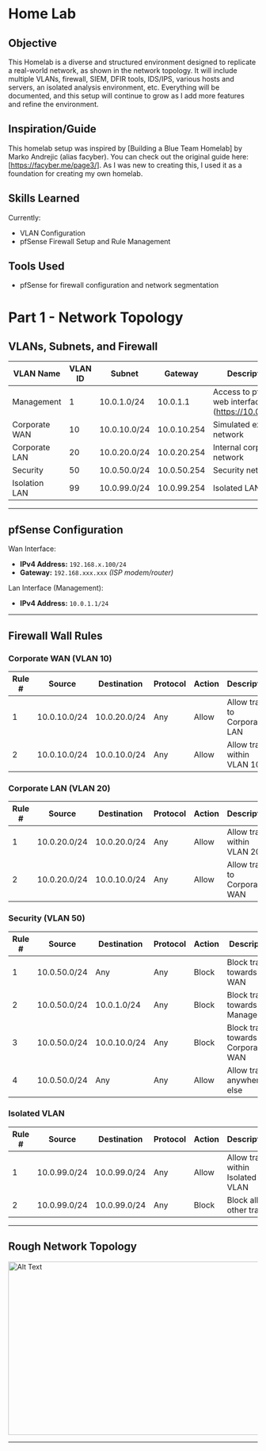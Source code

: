 # Home Lab

## Objective

This Homelab is a diverse and structured environment designed to replicate a real-world network, as shown in the network topology. It will include multiple VLANs, firewall, SIEM, DFIR tools, IDS/IPS, various hosts and servers, an isolated analysis environment, etc. Everything will be documented, and this setup will continue to grow as I add more features and refine the environment.

## Inspiration/Guide

This homelab setup was inspired by [Building a Blue Team Homelab] by Marko Andrejic (alias facyber). You can check out the original guide here: [https://facyber.me/page3/]. As I was new to creating this, I used it as a foundation for creating my own homelab. 

## Skills Learned

Currently:
- VLAN Configuration
- pfSense Firewall Setup and Rule Management

## Tools Used

- pfSense for firewall configuration and network segmentation


# Part 1 - Network Topology

## VLANs, Subnets, and Firewall

| VLAN Name         | VLAN ID | Subnet         | Gateway       | Description                     |
|-------------------|---------|----------------|---------------|---------------------------------|
| Management        | 1       | 10.0.1.0/24    | 10.0.1.1      | Access to pfSense web interface (https://10.0.1.50/) |
| Corporate WAN     | 10      | 10.0.10.0/24   | 10.0.10.254   | Simulated external network      |
| Corporate LAN     | 20      | 10.0.20.0/24   | 10.0.20.254   | Internal corporate network      |
| Security          | 50      | 10.0.50.0/24   | 10.0.50.254   | Security network                |
| Isolation LAN     | 99      | 10.0.99.0/24   | 10.0.99.254   | Isolated LAN                    |

---

## pfSense Configuration

Wan Interface: 
- **IPv4 Address:** `192.168.x.100/24`
- **Gateway:** `192.168.xxx.xxx` *(ISP modem/router)*

Lan Interface (Management):
- **IPv4 Address:** `10.0.1.1/24`

---

## Firewall Wall Rules

### Corporate WAN (VLAN 10)

 Rule # | Source          | Destination     | Protocol | Action | Description                      |
|--------|-----------------|-----------------|----------|--------|---------------------------------|
| 1      | 10.0.10.0/24    | 10.0.20.0/24    | Any      | Allow  | Allow traffic to Corporate LAN  |
| 2      | 10.0.10.0/24    | 10.0.10.0/24    | Any      | Allow  | Allow traffic within VLAN 10    |

### Corporate LAN (VLAN 20)

| Rule # | Source          | Destination     | Protocol | Action | Description                     |
|--------|-----------------|-----------------|----------|--------|---------------------------------|
| 1      | 10.0.20.0/24    | 10.0.20.0/24    | Any      | Allow  | Allow traffic within VLAN 20    |
| 2      | 10.0.20.0/24    | 10.0.10.0/24    | Any      | Allow  | Allow traffic to Corporate WAN  |

### Security (VLAN 50)

| Rule # | Source          | Destination     | Protocol | Action | Description                     |
|--------|-----------------|-----------------|----------|--------|---------------------------------|
| 1      | 10.0.50.0/24    | Any             | Any      | Block  | Block traffic towards WAN       |
| 2      | 10.0.50.0/24    | 10.0.1.0/24     | Any      | Block  | Block traffic towards Management       |
| 3      | 10.0.50.0/24    | 10.0.10.0/24    | Any      | Block  | Block traffic towards Corporate WAN       |
| 4      | 10.0.50.0/24    | Any             | Any      | Allow  | Allow traffic anywhere else       |

### Isolated VLAN

| Rule # | Source          | Destination     | Protocol | Action | Description                     |
|--------|-----------------|-----------------|----------|--------|---------------------------------|
| 1      | 10.0.99.0/24    | 10.0.99.0/24    | Any      | Allow  | Allow traffic within Isolated VLAN       |
| 2      | 10.0.99.0/24    | 10.0.99.0/24    | Any      | Block  | Block all other traffic       |

---

## Rough Network Topology

<img src="https://i.imgur.com/imwlDqF.png" alt="Alt Text" width="600" height = "350">

---


